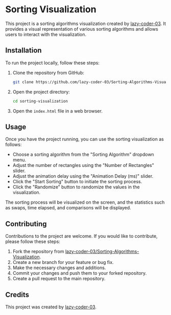 # Sorting Visualization

This project is a sorting algorithms visualization created by [lazy-coder-03](https://github.com/lazy-coder-03). It provides a visual representation of various sorting algorithms and allows users to interact with the visualization.

## Installation

To run the project locally, follow these steps:

1. Clone the repository from GitHub:

   ```bash
   git clone https://github.com/lazy-coder-03/Sorting-Algorithms-Visualization.git
   ```

2. Open the project directory:

   ```bash
   cd sorting-visualization
   ```

3. Open the `index.html` file in a web browser.

## Usage

Once you have the project running, you can use the sorting visualization as follows:

- Choose a sorting algorithm from the "Sorting Algorithm" dropdown menu.
- Adjust the number of rectangles using the "Number of Rectangles" slider.
- Adjust the animation delay using the "Animation Delay (ms)" slider.
- Click the "Start Sorting" button to initiate the sorting process.
- Click the "Randomize" button to randomize the values in the visualization.

The sorting process will be visualized on the screen, and the statistics such as swaps, time elapsed, and comparisons will be displayed.

## Contributing

Contributions to the project are welcome. If you would like to contribute, please follow these steps:

1. Fork the repository from [lazy-coder-03/Sorting-Algorithms-Visualization](https://github.com/lazy-coder-03/Sorting-Algorithms-Visualization).
2. Create a new branch for your feature or bug fix.
3. Make the necessary changes and additions.
4. Commit your changes and push them to your forked repository.
5. Create a pull request to the main repository.



## Credits

This project was created by [lazy-coder-03](https://github.com/lazy-coder-03).